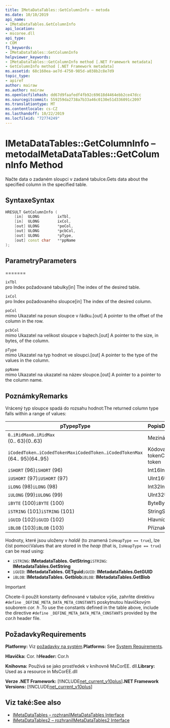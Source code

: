 ```yaml
---
title: IMetaDataTables::GetColumnInfo – metoda
ms.date: 10/10/2019
api_name:
- IMetaDataTables.GetColumnInfo
api_location:
- mscoree.dll
api_type:
- COM
f1_keywords:
- IMetaDataTables::GetColumnInfo
helpviewer_keywords:
- IMetaDataTables::GetColumnInfo method [.NET Framework metadata]
- GetColumnInfo method [.NET Framework metadata]
ms.assetid: 68c160ea-ae7d-4750-985d-a038b2c8e7d9
topic_type:
- apiref
author: mairaw
ms.author: mairaw
ms.openlocfilehash: dd67d9faafedf4fb92c69618d4464ebb2ce47dcc
ms.sourcegitcommit: 559259da2738a7b33a46c0130e51d336091c2097
ms.translationtype: MT
ms.contentlocale: cs-CZ
ms.lasthandoff: 10/22/2019
ms.locfileid: "72774249"
---
```

# <a name="imetadatatablesgetcolumninfo-method"></a><span data-ttu-id="30726-102">IMetaDataTables::GetColumnInfo – metoda</span><span class="sxs-lookup"><span data-stu-id="30726-102">IMetaDataTables::GetColumnInfo Method</span></span>
<span data-ttu-id="30726-103">Načte data o zadaném sloupci v zadané tabulce.</span><span class="sxs-lookup"><span data-stu-id="30726-103">Gets data about the specified column in the specified table.</span></span>  
  
## <a name="syntax"></a><span data-ttu-id="30726-104">Syntaxe</span><span class="sxs-lookup"><span data-stu-id="30726-104">Syntax</span></span>  
  
```cpp  
HRESULT GetColumnInfo (   
    [in]  ULONG        ixTbl,  
    [in]  ULONG        ixCol,  
    [out] ULONG        *poCol,  
    [out] ULONG        *pcbCol,  
    [out] ULONG        *pType,  
    [out] const char   **ppName  
);  
```  
  
## <a name="parameters"></a><span data-ttu-id="30726-105">Parametry</span><span class="sxs-lookup"><span data-stu-id="30726-105">Parameters</span></span>
=======

 `ixTbl`  
 <span data-ttu-id="30726-106">pro Index požadované tabulky</span><span class="sxs-lookup"><span data-stu-id="30726-106">[in] The index of the desired table.</span></span>  
  
 `ixCol`  
 <span data-ttu-id="30726-107">pro Index požadovaného sloupce</span><span class="sxs-lookup"><span data-stu-id="30726-107">[in] The index of the desired column.</span></span>  
  
 `poCol`  
 <span data-ttu-id="30726-108">mimo Ukazatel na posun sloupce v řádku.</span><span class="sxs-lookup"><span data-stu-id="30726-108">[out] A pointer to the offset of the column in the row.</span></span>  
  
 `pcbCol`  
 <span data-ttu-id="30726-109">mimo Ukazatel na velikost sloupce v bajtech.</span><span class="sxs-lookup"><span data-stu-id="30726-109">[out] A pointer to the size, in bytes, of the column.</span></span>  
  
 `pType`  
 <span data-ttu-id="30726-110">mimo Ukazatel na typ hodnot ve sloupci.</span><span class="sxs-lookup"><span data-stu-id="30726-110">[out] A pointer to the type of the values in the column.</span></span>  
  
 `ppName`  
 <span data-ttu-id="30726-111">mimo Ukazatel na ukazatel na název sloupce.</span><span class="sxs-lookup"><span data-stu-id="30726-111">[out] A pointer to a pointer to the column name.</span></span>  
 
## <a name="remarks"></a><span data-ttu-id="30726-112">Poznámky</span><span class="sxs-lookup"><span data-stu-id="30726-112">Remarks</span></span>

<span data-ttu-id="30726-113">Vrácený typ sloupce spadá do rozsahu hodnot:</span><span class="sxs-lookup"><span data-stu-id="30726-113">The returned column type falls within a range of values:</span></span>

| <span data-ttu-id="30726-114">pType</span><span class="sxs-lookup"><span data-stu-id="30726-114">pType</span></span>                    | <span data-ttu-id="30726-115">Popis</span><span class="sxs-lookup"><span data-stu-id="30726-115">Description</span></span>   | <span data-ttu-id="30726-116">Pomocná funkce</span><span class="sxs-lookup"><span data-stu-id="30726-116">Helper function</span></span>                   |
|--------------------------|---------------|-----------------------------------|
| <span data-ttu-id="30726-117">`0`..`iRidMax`</span><span class="sxs-lookup"><span data-stu-id="30726-117">`0`..`iRidMax`</span></span><br><span data-ttu-id="30726-118">(0.. 63)</span><span class="sxs-lookup"><span data-stu-id="30726-118">(0..63)</span></span>   | <span data-ttu-id="30726-119">Mezinárodní</span><span class="sxs-lookup"><span data-stu-id="30726-119">Rid</span></span>           | <span data-ttu-id="30726-120">**IsRidType**</span><span class="sxs-lookup"><span data-stu-id="30726-120">**IsRidType**</span></span><br><span data-ttu-id="30726-121">**IsRidOrToken**</span><span class="sxs-lookup"><span data-stu-id="30726-121">**IsRidOrToken**</span></span> |
| <span data-ttu-id="30726-122">`iCodedToken`..`iCodedTokenMax`</span><span class="sxs-lookup"><span data-stu-id="30726-122">`iCodedToken`..`iCodedTokenMax`</span></span><br><span data-ttu-id="30726-123">(64.. 95)</span><span class="sxs-lookup"><span data-stu-id="30726-123">(64..95)</span></span> | <span data-ttu-id="30726-124">Kódovaný token</span><span class="sxs-lookup"><span data-stu-id="30726-124">Coded token</span></span> | <span data-ttu-id="30726-125">**IsCodedTokenType**</span><span class="sxs-lookup"><span data-stu-id="30726-125">**IsCodedTokenType**</span></span> <br><span data-ttu-id="30726-126">**IsRidOrToken**</span><span class="sxs-lookup"><span data-stu-id="30726-126">**IsRidOrToken**</span></span> |
| <span data-ttu-id="30726-127">`iSHORT` (96)</span><span class="sxs-lookup"><span data-stu-id="30726-127">`iSHORT` (96)</span></span>            | <span data-ttu-id="30726-128">Int16</span><span class="sxs-lookup"><span data-stu-id="30726-128">Int16</span></span>         | <span data-ttu-id="30726-129">**IsFixedType**</span><span class="sxs-lookup"><span data-stu-id="30726-129">**IsFixedType**</span></span>                   |
| <span data-ttu-id="30726-130">`iUSHORT` (97)</span><span class="sxs-lookup"><span data-stu-id="30726-130">`iUSHORT` (97)</span></span>           | <span data-ttu-id="30726-131">UInt16</span><span class="sxs-lookup"><span data-stu-id="30726-131">UInt16</span></span>        | <span data-ttu-id="30726-132">**IsFixedType**</span><span class="sxs-lookup"><span data-stu-id="30726-132">**IsFixedType**</span></span>                   |
| <span data-ttu-id="30726-133">`iLONG` (98)</span><span class="sxs-lookup"><span data-stu-id="30726-133">`iLONG` (98)</span></span>             | <span data-ttu-id="30726-134">Int32</span><span class="sxs-lookup"><span data-stu-id="30726-134">Int32</span></span>         | <span data-ttu-id="30726-135">**IsFixedType**</span><span class="sxs-lookup"><span data-stu-id="30726-135">**IsFixedType**</span></span>                   |
| <span data-ttu-id="30726-136">`iULONG` (99)</span><span class="sxs-lookup"><span data-stu-id="30726-136">`iULONG` (99)</span></span>            | <span data-ttu-id="30726-137">UInt32</span><span class="sxs-lookup"><span data-stu-id="30726-137">UInt32</span></span>        | <span data-ttu-id="30726-138">**IsFixedType**</span><span class="sxs-lookup"><span data-stu-id="30726-138">**IsFixedType**</span></span>                   |
| <span data-ttu-id="30726-139">`iBYTE` (100)</span><span class="sxs-lookup"><span data-stu-id="30726-139">`iBYTE` (100)</span></span>            | <span data-ttu-id="30726-140">Byte</span><span class="sxs-lookup"><span data-stu-id="30726-140">Byte</span></span>          | <span data-ttu-id="30726-141">**IsFixedType**</span><span class="sxs-lookup"><span data-stu-id="30726-141">**IsFixedType**</span></span>                   |
| <span data-ttu-id="30726-142">`iSTRING` (101)</span><span class="sxs-lookup"><span data-stu-id="30726-142">`iSTRING` (101)</span></span>          | <span data-ttu-id="30726-143">String</span><span class="sxs-lookup"><span data-stu-id="30726-143">String</span></span>        | <span data-ttu-id="30726-144">**IsHeapType**</span><span class="sxs-lookup"><span data-stu-id="30726-144">**IsHeapType**</span></span>                    |
| <span data-ttu-id="30726-145">`iGUID` (102)</span><span class="sxs-lookup"><span data-stu-id="30726-145">`iGUID` (102)</span></span>            | <span data-ttu-id="30726-146">Hlavních</span><span class="sxs-lookup"><span data-stu-id="30726-146">Guid</span></span>          | <span data-ttu-id="30726-147">**IsHeapType**</span><span class="sxs-lookup"><span data-stu-id="30726-147">**IsHeapType**</span></span>                    |
| <span data-ttu-id="30726-148">`iBLOB` (103)</span><span class="sxs-lookup"><span data-stu-id="30726-148">`iBLOB` (103)</span></span>            | <span data-ttu-id="30726-149">Příznaky</span><span class="sxs-lookup"><span data-stu-id="30726-149">Blob</span></span>          | <span data-ttu-id="30726-150">**IsHeapType**</span><span class="sxs-lookup"><span data-stu-id="30726-150">**IsHeapType**</span></span>                    |

<span data-ttu-id="30726-151">Hodnoty, které jsou uloženy v *haldě* (to znamená `IsHeapType == true`), lze číst pomocí:</span><span class="sxs-lookup"><span data-stu-id="30726-151">Values that are stored in the *heap* (that is, `IsHeapType == true`) can be read using:</span></span>

- <span data-ttu-id="30726-152">`iSTRING`: **IMetadataTables. GetString**</span><span class="sxs-lookup"><span data-stu-id="30726-152">`iSTRING`: **IMetadataTables.GetString**</span></span>
- <span data-ttu-id="30726-153">`iGUID`: **IMetadataTables. GETguid**</span><span class="sxs-lookup"><span data-stu-id="30726-153">`iGUID`: **IMetadataTables.GetGUID**</span></span>
- <span data-ttu-id="30726-154">`iBLOB`: **IMetadataTables. Getblob**</span><span class="sxs-lookup"><span data-stu-id="30726-154">`iBLOB`: **IMetadataTables.GetBlob**</span></span>

> [!IMPORTANT]
> <span data-ttu-id="30726-155">Chcete-li použít konstanty definované v tabulce výše, zahrňte direktivu `#define _DEFINE_META_DATA_META_CONSTANTS` poskytnutou hlavičkovým souborem *cor. h* .</span><span class="sxs-lookup"><span data-stu-id="30726-155">To use the constants defined in the table above, include the directive `#define _DEFINE_META_DATA_META_CONSTANTS` provided by the *cor.h* header file.</span></span>

## <a name="requirements"></a><span data-ttu-id="30726-156">Požadavky</span><span class="sxs-lookup"><span data-stu-id="30726-156">Requirements</span></span>  
 <span data-ttu-id="30726-157">**Platformy:** Viz [požadavky na systém](../../../../docs/framework/get-started/system-requirements.md).</span><span class="sxs-lookup"><span data-stu-id="30726-157">**Platforms:** See [System Requirements](../../../../docs/framework/get-started/system-requirements.md).</span></span>  
  
 <span data-ttu-id="30726-158">**Hlavička:** Cor. h</span><span class="sxs-lookup"><span data-stu-id="30726-158">**Header:** Cor.h</span></span>  
  
 <span data-ttu-id="30726-159">**Knihovna:** Používá se jako prostředek v knihovně MsCorEE. dll.</span><span class="sxs-lookup"><span data-stu-id="30726-159">**Library:** Used as a resource in MsCorEE.dll</span></span>  
  
 <span data-ttu-id="30726-160">**Verze .NET Framework:** [!INCLUDE[net_current_v10plus](../../../../includes/net-current-v10plus-md.md)]</span><span class="sxs-lookup"><span data-stu-id="30726-160">**.NET Framework Versions:** [!INCLUDE[net_current_v10plus](../../../../includes/net-current-v10plus-md.md)]</span></span>  
  
## <a name="see-also"></a><span data-ttu-id="30726-161">Viz také:</span><span class="sxs-lookup"><span data-stu-id="30726-161">See also</span></span>

- [<span data-ttu-id="30726-162">IMetaDataTables – rozhraní</span><span class="sxs-lookup"><span data-stu-id="30726-162">IMetaDataTables Interface</span></span>](../../../../docs/framework/unmanaged-api/metadata/imetadatatables-interface.md)
- [<span data-ttu-id="30726-163">IMetaDataTables2 – rozhraní</span><span class="sxs-lookup"><span data-stu-id="30726-163">IMetaDataTables2 Interface</span></span>](../../../../docs/framework/unmanaged-api/metadata/imetadatatables2-interface.md)

